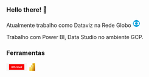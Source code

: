 ### Hello there! 👋

Atualmente trabalho como Dataviz na Rede Globo <code><img height="20" src="https://github.com/rdantasss/images/blob/6b803cdf68578fea9deb9bfa1ac16dc9a5f88947/globo.png"></code>

Trabalho com  Power BI, Data Studio no ambiente GCP.

### Ferramentas 
<code><img height="20" src="https://github.com/rdantasss/images/blob/9600da842d2e43e3c87a3edfcf0e4fb19cc2b052/oracle.png"></code> <code><img height="20" src="https://github.com/rdantasss/images/blob/599fd091c8b35f8cdf900a33d8579e9bce7f8bd2/power%20bi.png"></code> 

<!--
**rdantasss/rdantasss** is a ✨ _special_ ✨ repository because its `README.md` (this file) appears on your GitHub profile.

Here are some ideas to get you started:

- 🔭 I’m currently working on ...
- 🌱 I’m currently learning ...
- 👯 I’m looking to collaborate on ...
- 🤔 I’m looking for help with ...
- 💬 Ask me about ...
- 📫 How to reach me: ...
- 😄 Pronouns: ...
- ⚡ Fun fact: ...
-->
